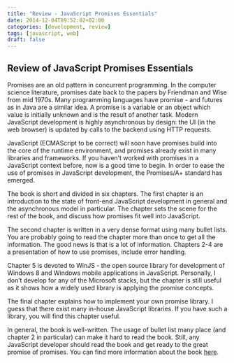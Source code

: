 ```yaml
---
title: "Review - JavaScript Promises Essentials"
date: 2014-12-04T09:52:02+02:00
categories: [development, review]
tags: [javascript, web]
draft: false
---
```


## Review of JavaScript Promises Essentials

Promises are an old pattern in concurrent programming. In the computer science literature, promises date back to the papers by Friendman and Wise from mid 1970s. Many programming languages have promise - and futures as in Java are a similar idea. A promise is a variable or an object which value is initially unknown and is the result of another task. Modern JavaScript development is highly asynchronous by design: the UI (in the web browser) is updated by calls to the backend using HTTP requests.

JavaScript (ECMAScript to be correct) will soon have promises build into the core of the runtime environment, and promises already exist in many libraries and frameworks. If you haven’t worked with promises in a JavaScript context before, now is a good time to begin. In order to ease the use of promises in JavaScript development, the Promises/A+ standard has emerged.

The book is short and divided in six chapters. The first chapter is an introduction to the state of front-end JavaScript development in general and the asynchronous model in particular. The chapter sets the scene for the rest of the book, and discuss how promises fit well into JavaScript.

The second chapter is written in a very dense format using many bullet lists. You are probably going to read the chapter more than once to get all the information. The good news is that is a lot of information. Chapters 2-4 are a presentation of how to use promises, include error handling.

Chapter 5 is devoted to WinJS - the open source library for development of Windows 8 and Windows mobile applications in  JavaScript. Personally, I don’t develop for any of the Microsoft stacks, but the chapter is still useful as it shows how a widely used library is applying the promise concepts.

The final chapter explains how to implement your own promise library. I guess that there exist many in-house JavaScript libraries. If you have such a library, you will find this chapter useful.

In general, the book is well-written. The usage of bullet list many place (and chapter 2 in particular) can make it hard to read the book. Still, any JavaScript developer should read the book and get ready to the great promise of promises. You can find more information about the book [here](https://subscription.packtpub.com/search?query=javascript%20promises%20essentials).